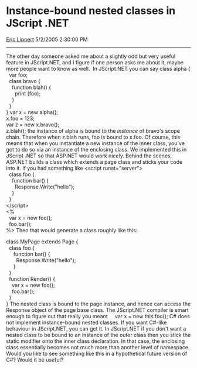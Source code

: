 <div id="page">

# Instance-bound nested classes in JScript .NET

[Eric Lippert](https://social.msdn.microsoft.com/profile/Eric%20Lippert) 5/2/2005 2:30:00 PM

-----

<div id="content">

The other day someone asked me about a slightly odd but very useful feature in JScript.NET, and I figure if one person asks me about it, maybe more people want to know as well.  In JScript.NET you can say class alpha {  
  var foo;  
  class bravo {  
    function blah() {  
      print (foo);  
    }  
  }  
} var x = new alpha();  
x.foo = 123;  
var z = new x.bravo();  
z.blah(); the instance of alpha is bound to the *instance* of bravo's scope chain. Therefore when z.blah runs, foo is bound to x.foo. Of course, this means that when you instantiate a new instance of the inner class, you've got to do so via an instance of the enclosing class. We implemented this in JScript .NET so that ASP.NET would work nicely. Behind the scenes, ASP.NET builds a class which extends a page class and sticks your code into it. If you had something like \<script runat="server"\>  
  class foo {  
    function bar() {  
      Response.Write("hello");  
    }  
  }  
\</script\>  
\<%  
  var x = new foo();  
  foo.bar();  
%\> Then that would generate a class roughly like this:  
  
class MyPage extends Page {  
  class foo {  
     function bar() {  
       Response.Write("hello");  
     }  
  }  
  function Render() {   
    var x = new foo();  
    foo.bar();  
  }  
} The nested class is bound to the page instance, and hence can access the Response object of the page base class. The JScript.NET compiler is smart enough to figure out that really you meant     var x = new this.foo(); C\# does not implement instance-bound nested classes. If you want C\#-like behaviour in JScript.NET, you can get it. In JScript.NET if you don't want a nested class to be bound to an instance of the outer class then you stick the static modifier onto the inner class declaration. In that case, the enclosing class essentially becomes not much more than another level of namespace. Would you like to see something like this in a hypothetical future version of C\#? Would it be useful?  

</div>

</div>

